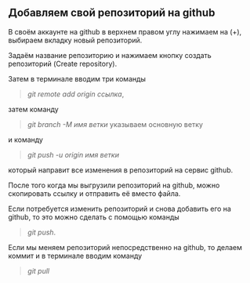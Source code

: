 ## Добавляем свой репозиторий на github
В своём аккаунте на github в верхнем правом углу нажимаем на (+), выбираем вкладку новый репозиторий.

Задаём название репозиторию и нажимаем кнопку создать репозиторий (Create repository).

Затем в терминале вводим три команды 
>*git remote add origin ссылка*, 

затем команду 
>*git branch -M имя ветки* указываем основную ветку 

и команду 

>*git push -u origin имя ветки* 

который направит все изменения в репозиторий на сервис github.

После того когда мы выгрузили репозиторий на github, можно скопировать ссылку и отправить её вместо файла.

Если потребуется изменить репозиторий и снова добавить его на github, то это можно сделать с помощью команды 
>*git push*.

Если мы меняем репозиторий непосредственно на github, то делаем коммит и в  терминале вводим команду 
>*git pull*